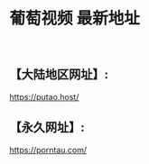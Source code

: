 <H1>葡萄视频 最新地址</H1><br>
<H2>【大陆地区网址】:</H2><a href="https://putao.host/">https://putao.host/</a><br>
<H2>【永久网址】:</H2><a href="https://porntau.com/">https://porntau.com/</a>
